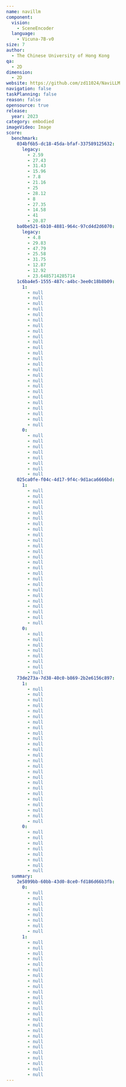 ```yaml
---
name: navillm
component:
  vision:
    - SceneEncoder
  language:
    - Vicuna-7B-v0
size: 7
author:
  - The Chinese University of Hong Kong
qa:
  - 2D
dimension:
  - 2D
website: https://github.com/zd11024/NaviLLM
navigation: false
taskPlanning: false
reason: false
opensource: true
release:
  year: 2023
category: embodied
imageVideo: Image
score:
  benchmark:
    034bf6b5-dc18-45da-bfaf-337589125632:
      legacy:
        - 2.59
        - 27.43
        - 31.43
        - 15.96
        - 7.8
        - 21.16
        - 25
        - 28.12
        - 8
        - 27.35
        - 14.58
        - 41
        - 20.87
    ba0be521-6b10-4881-964c-97cd4d2d6070:
      legacy:
        - 4.8
        - 29.83
        - 47.79
        - 25.58
        - 31.75
        - 12.87
        - 12.92
        - 23.6485714285714
    1c6ba4e5-1555-487c-a4bc-3ee0c18b8b09:
      1:
        - null
        - null
        - null
        - null
        - null
        - null
        - null
        - null
        - null
        - null
        - null
        - null
        - null
        - null
        - null
        - null
        - null
        - null
        - null
        - null
        - null
        - null
        - null
        - null
        - null
      0:
        - null
        - null
        - null
        - null
        - null
        - null
        - null
        - null
    025ca0fe-f04c-4d17-9f4c-9d1aca6666bd:
      1:
        - null
        - null
        - null
        - null
        - null
        - null
        - null
        - null
        - null
        - null
        - null
        - null
        - null
        - null
        - null
        - null
        - null
        - null
        - null
        - null
        - null
        - null
        - null
        - null
        - null
      0:
        - null
        - null
        - null
        - null
        - null
        - null
        - null
        - null
    73de273a-7d38-40c0-b869-2b2e6156c897:
      1:
        - null
        - null
        - null
        - null
        - null
        - null
        - null
        - null
        - null
        - null
        - null
        - null
        - null
        - null
        - null
        - null
        - null
        - null
        - null
        - null
        - null
        - null
        - null
        - null
        - null
      0:
        - null
        - null
        - null
        - null
        - null
        - null
        - null
        - null
  summary:
    2e5899bb-60bb-43d0-8ce0-fd186d66b3fb:
      0:
        - null
        - null
        - null
        - null
        - null
        - null
        - null
        - null
      1:
        - null
        - null
        - null
        - null
        - null
        - null
        - null
        - null
        - null
        - null
        - null
        - null
        - null
        - null
        - null
        - null
        - null
        - null
        - null
        - null
        - null
        - null
        - null
        - null
        - null
---
```


